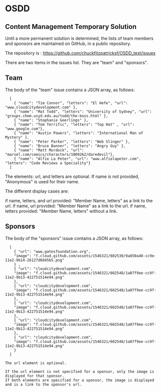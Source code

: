 OSDD
====

Content Management Temporary Solution
-------------------------------------

Until a more permanent solution is determined, the lists of team members and sponsors are maintained on GitHub, in a public repository.

The repository is : https://github.com/chuckfitzpatricksf/OSDD_test/issues

There are two items in the issues list. They are "team" and "sponsors".

Team
----

  The body of the "team" issue contains a JSON array, as follows:

      [
        { "name": "Tim Connor", "letters": "El Hefe", "url": "www.cloudcitydevelopment.com" },
        { "name": "Mat Todd", "letters": "University of Sydney", "url": "groups.chem.usyd.edu.au/todd/the-boss.html" },
        { "name": "Stephanie Geerlings" },
        { "name": "Tom Terrific", "letters": "Top Hat" , "url": "www.google.com"},
        { "name": "Austin Powers", "letters": "International Man of Mystery" },
        { "name": "Peter Parker", "letters": "Web Slinger" },
        { "name": "Bruce Banner", "letters": "Angry Guy" },
        { "name": "Matt Murdock", "url": "marvel.com/comics/characters/1009262/daredevil"},
        { "name": "Alfie La Peter", "url": "www.alfielapeter.com", "letters": "Code Reviews a Speciality"}
      ]

  The elements: url, and letters are optional. If name is not provided, "Anonymous" is used for their name.

  The different display cases are:

   if name, letters, and url provided: "Member Name, letters" as a link to the url.
   if name, url provided: "Member Name" as a link to the url.
   if name, letters provided: "Member Name, letters" without a link.


Sponsors
--------

  The body of the "sponsors" issue contains a JSON array, as follows:

      [
        { "url": "www.gatesfoundation.org",
        "image": "f.cloud.github.com/assets/1546321/602530/9a850a40-cc9e-11e2-9b14-26127d6845b5.png"
        } ,
        { "url": "cloudcitydevelopment.com",
        "image": "f.cloud.github.com/assets/1546321/602548/1a07f9ee-cc9f-11e2-9b13-422751514e94.png"
        },
        { "url": "cloudcitydevelopment.com",
        "image": "f.cloud.github.com/assets/1546321/602548/1a07f9ee-cc9f-11e2-9b13-422751514e94.png"
        },
        { "url": "cloudcitydevelopment.com",
        "image": "f.cloud.github.com/assets/1546321/602548/1a07f9ee-cc9f-11e2-9b13-422751514e94.png"
        },
        { "url": "cloudcitydevelopment.com",
        "image": "f.cloud.github.com/assets/1546321/602548/1a07f9ee-cc9f-11e2-9b13-422751514e94.png"
        },
        { "url": "cloudcitydevelopment.com",
        "image": "f.cloud.github.com/assets/1546321/602548/1a07f9ee-cc9f-11e2-9b13-422751514e94.png"
        }
      ]

    The url element is optional.

    If the url element is not specified for a sponsor, only the image is displayed for that sponsor.
    If both elements are specified for a sponsor, the image is displayed and is a link to the sponsor's url.